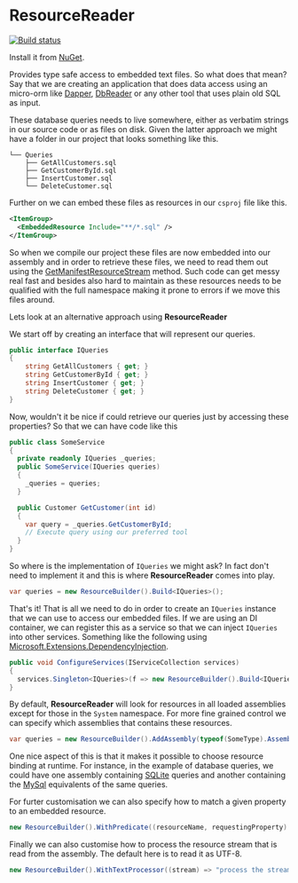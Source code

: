 # ResourceReader

[![Build status](https://bernhardrichter.visualstudio.com/ResourceReader/_apis/build/status/ResourceReader-CI)](https://bernhardrichter.visualstudio.com/ResourceReader/_build/latest?definitionId=2)

Install it from [NuGet](https://www.nuget.org/packages/ResourceReader/).

Provides type safe access to embedded text files. So what does that mean? Say that we are creating an application that does data access using an micro-orm like [Dapper](https://www.nuget.org/packages/Dapper/), [DbReader](https://www.nuget.org/packages/DbReader/) or any other tool that uses plain old SQL as input.

These database queries needs to live somewhere, either as verbatim strings in our source code or as files on disk.
Given the latter approach we might have a folder in our project that looks something like this.

```shell
└── Queries
    ├── GetAllCustomers.sql
    ├── GetCustomerById.sql
    ├── InsertCustomer.sql
    └── DeleteCustomer.sql
```

Further on we can embed these files as resources in our `csproj` file like this.

```xml
<ItemGroup>
  <EmbeddedResource Include="**/*.sql" />
</ItemGroup>
```

So when we compile our project these files are now embedded into our assembly and in order to retrieve these files, we need to read them out using the [GetManifestResourceStream](https://docs.microsoft.com/en-us/dotnet/api/system.reflection.assembly.getmanifestresourcestream?view=netframework-4.7.2) method. Such code can get messy real fast and besides also hard to maintain as these resources needs to be qualified with the full namespace making it prone to errors if we move this files around.

Lets look at an alternative approach using **ResourceReader**

We start off by creating an interface that will represent our queries.

```c#
public interface IQueries
{
    string GetAllCustomers { get; }
    string GetCustomerById { get; }
    string InsertCustomer { get; }
    string DeleteCustomer { get; }
}
```

Now, wouldn't it be nice if could retrieve our queries just by accessing these properties? So that we can have code like this

```C#
public class SomeService
{
  private readonly IQueries _queries;
  public SomeService(IQueries queries)
  {
    _queries = queries;
  }

  public Customer GetCustomer(int id)
  {
    var query = _queries.GetCustomerById;
   	// Execute query using our preferred tool
  }
}
```

So where is the implementation of `IQueries` we might ask? In fact don't need to implement it and this is where **ResourceReader** comes into play.

```c#
var queries = new ResourceBuilder().Build<IQueries>();
```

That's it! That is all we need to do in order to create an `IQueries` instance that we can use to access our embedded files. If we are using an DI container, we can register this as a service so that we can inject `IQueries` into other services. Something like the following using [Microsoft.Extensions.DependencyInjection](https://docs.microsoft.com/en-us/aspnet/core/fundamentals/dependency-injection?view=aspnetcore-2.2).

```c#
public void ConfigureServices(IServiceCollection services)
{
  services.Singleton<IQueries>(f => new ResourceBuilder().Build<IQueries>());
}
```

By default, **ResourceReader** will look for resources in all loaded assemblies except for those in the `System` namespace. For more fine grained control we can specify which assemblies that contains these resources.

```c#
var queries = new ResourceBuilder().AddAssembly(typeof(SomeType).Assembly).Build<IQueries>();
```

One nice aspect of this is that it makes it possible to choose resource binding at runtime. For instance, in the example of database queries, we could have one assembly containing [SQLite](https://www.sqlite.org/index.html) queries and another containing the [MySql](https://en.wikipedia.org/wiki/MySQL) equivalents of the same queries.

For furter customisation we can also specify how to match a given property to an embedded resource.

```c#
new ResourceBuilder().WithPredicate((resourceName, requestingProperty) => true);
```

Finally we can also customise how to process the resource stream that is read from the assembly. The default here is to  read it as UTF-8.

```c#
new ResourceBuilder().WithTextProcessor((stream) => "process the stream here")
```







